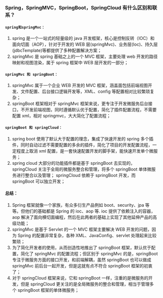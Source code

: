 ### Spring，SpringMVC，SpringBoot，SpringCloud 有什么区别和联系？

#### `spring和springMvc：`

1. spring 是一个一站式的轻量级的 java 开发框架，核心是控制反转（IOC）和面向切面（AOP），针对于开发的 WEB 层(springMvc)、业务层(Ioc)、持久层(jdbcTemplate)等都提供了多种配置解决方案；
2. springMvc 是 spring 基础之上的一个 MVC 框架，主要处理 web 开发的路径映射和视图渲染，属于 spring 框架中 WEB 层开发的一部分；

#### `springMvc 和 springBoot：`

1. springMvc 属于一个企业 WEB 开发的 MVC 框架，涵盖面包括前端视图开发、文件配置、后台接口逻辑开发等，XML、config 等配置相对比较繁琐复杂；
2. springBoot 框架相对于 springMvc 框架来说，更专注于开发微服务后台接口，不开发前端视图，同时遵循默认优于配置，简化了插件配置流程，不需要配置 xml，相对 springmvc，大大简化了配置流程；

#### `springBoot 和 springCloud：`

1. spring boot 使用了默认大于配置的理念，集成了快速开发的 spring 多个插件，同时自动过滤不需要配置的多余的插件，简化了项目的开发配置流程，一定程度上取消 xml 配置，是一套快速配置开发的脚手架，能快速开发单个微服务；
2. spring cloud 大部分的功能插件都是基于 springBoot 去实现的，springCloud 关注于全局的微服务整合和管理，将多个 springBoot 单体微服务进行整合以及管理； springCloud 依赖于 springBoot 开发，而 springBoot 可以独立开发；

 #### 总结：
 1. Spring 框架就像一个家族，有众多衍生产品例如 boot、security、jpa 等等。但他们的基础都是 Spring 的 ioc、aop 等. ioc 提供了依赖注入的容器， aop 解决了面向横切面编程，然后在此两者的基础上实现了其他延伸产品的高级功能；
 2. springMvc 是基于 Servlet 的一个 MVC 框架主要解决 WEB 开发的问题，因为 Spring 的配置非常复杂，各种 XML、JavaConfig、servlet 处理起来比较繁琐；
 3. 为了简化开发者的使用，从而创造性地推出了 springBoot 框架，默认优于配置，简化了 springMvc 的配置流程；但区别于 springMvc 的是，springBoot 专注于微服务方面的接口开发，和前端解耦，虽然 springBoot 也可以做成 springMvc 前后台一起开发，但是这就有点不符合 springBoot 框架的初衷了；
 4. 对于 springCloud 框架来说，它和 springBoot 一样，注重的是微服务的开发，但是 springCloud 更关注的是全局微服务的整合和管理，相当于管理多个 springBoot 框架的单体微服务；
